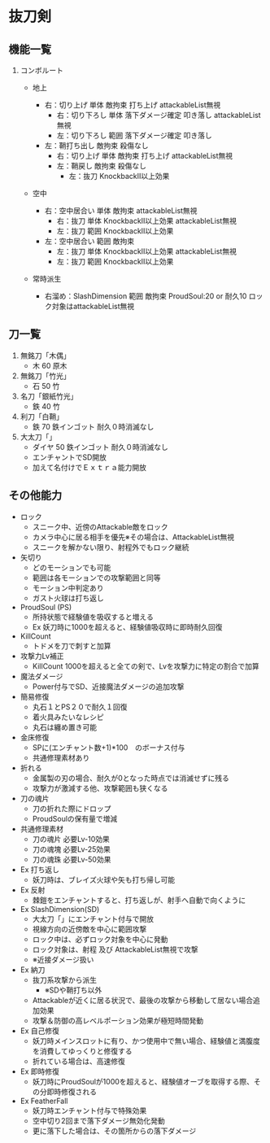 抜刀剣
=================

機能一覧
---------

1. コンボルート
    * 地上
        * 右：切り上げ
        単体 敵拘束 打ち上げ attackableList無視
            * 右：切り下ろし
            単体 落下ダメージ確定 叩き落し attackableList無視
            * 左：切り下ろし
            範囲 落下ダメージ確定 叩き落し
        * 左：鞘打ち出し
        敵拘束  殺傷なし
            * 右：切り上げ
            単体 敵拘束 打ち上げ attackableList無視
            * 左：鞘戻し
            敵拘束  殺傷なし
                * 左：抜刀
                KnockbackII以上効果
    * 空中
	    * 右：空中居合い
	    単体 敵拘束  attackableList無視
	        * 右：抜刀
	        単体 KnockbackII以上効果  attackableList無視
	        * 左：抜刀
	        範囲 KnockbackII以上効果
	    * 左：空中居合い
	    範囲 敵拘束
	        * 左：抜刀
	        単体 KnockbackII以上効果  attackableList無視
	        * 左：抜刀
	        範囲 KnockbackII以上効果

    * 常時派生
        * 右溜め：SlashDimension
        範囲 敵拘束 ProudSoul:20 or 耐久10 ロック対象はattackableList無視

刀一覧
--------

1. 無銘刀「木偶」
    * 木 60 原木
2. 無銘刀「竹光」
    * 石 50 竹
3. 名刀「銀紙竹光」
    * 鉄 40 竹
4. 利刀「白鞘」
    * 鉄 70 鉄インゴット 耐久０時消滅なし
5. 大太刀「」
    * ダイヤ 50 鉄インゴット 耐久０時消滅なし
    * エンチャントでSD開放
    * 加えて名付けでＥｘｔｒａ能力開放

その他能力
-----------

* ロック
    * スニーク中、近傍のAttackable敵をロック
    * カメラ中心に居る相手を優先※その場合は、AttackableList無視
    * スニークを解かない限り、射程外でもロック継続
* 矢切り
    * どのモーションでも可能
    * 範囲は各モーションでの攻撃範囲と同等
    * モーション中判定あり
    * ガスト火球は打ち返し
* ProudSoul  (PS)
    * 所持状態で経験値を吸収すると増える
    * Ex 妖刀時に1000を超えると、経験値吸収時に即時耐久回復
* KillCount
    * トドメを刀で刺すと加算
* 攻撃力Lv補正
    * KillCount 1000を超えると全ての剣で、Lvを攻撃力に特定の割合で加算
* 魔法ダメージ
    * Power付与でSD、近接魔法ダメージの追加攻撃
*  簡易修復
    * 丸石１とPS２０で耐久１回復
    * 着火具みたいなレシピ
    * 丸石は纏め置き可能
* 金床修復
    * SPに(エンチャント数+1)*100　のボーナス付与
    * 共通修理素材あり
* 折れる
    * 金属製の刃の場合、耐久が0となった時点では消滅せずに残る
    * 攻撃力が激減する他、攻撃範囲も狭くなる
* 刀の魂片
    * 刀の折れた際にドロップ
    * ProudSoulの保有量で増減
* 共通修理素材
    * 刀の魂片 必要Lv-10効果
    * 刀の魂塊 必要Lv-25効果
    * 刀の魂珠 必要Lv-50効果
* Ex 打ち返し
    * 妖刀時は、ブレイズ火球や矢も打ち帰し可能
* Ex 反射
    * 棘鎧をエンチャントすると、打ち返しが、射手へ自動で向くように
* Ex SlashDimension(SD)
    * 大太刀「」にエンチャント付与で開放
    * 視線方向の近傍敵を中心に範囲攻撃
    * ロック中は、必ずロック対象を中心に発動
    * ロック対象は、射程 及び AttackableList無視で攻撃
    * ※近接ダメージ扱い
* Ex 納刀
    * 抜刀系攻撃から派生
        * ※SDや鞘打ち以外
    * Attackableが近くに居る状況で、最後の攻撃から移動して居ない場合追加効果
    * 攻撃＆防御の高レベルポーション効果が極短時間発動
* Ex 自己修復
    * 妖刀時メインスロットに有り、かつ使用中で無い場合、経験値と満腹度を消費してゆっくりと修復する
    * 折れている場合は、高速修復
* Ex 即時修復
    * 妖刀時にProudSoulが1000を超えると、経験値オーブを取得する際、その分即時修復される
* Ex FeatherFall
    * 妖刀時エンチャント付与で特殊効果
    * 空中切り2回まで落下ダメージ無効化発動
    * 更に落下した場合は、その箇所からの落下ダメージ
